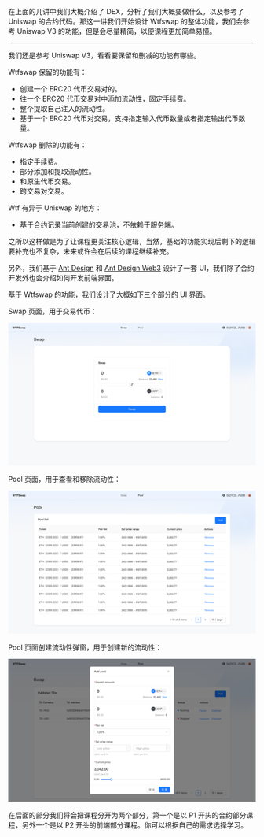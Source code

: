 在上面的几讲中我们大概介绍了 DEX，分析了我们大概要做什么，以及参考了 Uniswap 的合约代码。那这一讲我们开始设计 Wtfswap 的整体功能，我们会参考 Uniswap V3 的功能，但是会尽量精简，以便课程更加简单易懂。

---

我们还是参考 Uniswap V3，看看要保留和删减的功能有哪些。

Wtfswap 保留的功能有：

- 创建一个 ERC20 代币交易对的。
- 往一个 ERC20 代币交易对中添加流动性，固定手续费。
- 整个提取自己注入的流动性。
- 基于一个 ERC20 代币对交易，支持指定输入代币数量或者指定输出代币数量。

Wtfswap 删除的功能有：

- 指定手续费。
- 部分添加和提取流动性。
- 和原生代币交易。
- 跨交易对交易。

Wtf 有异于 Uniswap 的地方：

- 基于合约记录当前创建的交易池，不依赖于服务端。

之所以这样做是为了让课程更关注核心逻辑，当然，基础的功能实现后剩下的逻辑要补充也不复杂，未来或许会在后续的课程继续补充。

另外，我们基于 [Ant Design](https://ant.design/) 和 [Ant Design Web3](https://web3.ant.design/) 设计了一套 UI，我们除了合约开发外也会介绍如何开发前端界面。

基于 Wtfswap 的功能，我们设计了大概如下三个部分的 UI 界面。

Swap 页面，用于交易代币：

![swap](./img/swap.png)

Pool 页面，用于查看和移除流动性：

![pool](./img/pool.png)

Pool 页面创建流动性弹窗，用于创建新的流动性：

![add](./img/add.png)

在后面的部分我们将会把课程分开为两个部分，第一个是以 P1 开头的合约部分课程，另外一个是以 P2 开头的前端部分课程。你可以根据自己的需求选择学习。
